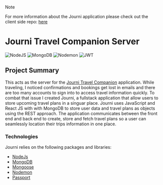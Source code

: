 > [!NOTE]  
> For more information about the Journi application please check out the client side repo: [here](https://github.com/RachelNurmi91/Journi)

# Journi Travel Companion Server
![NodeJS](https://img.shields.io/badge/node.js-6DA55F?style=for-the-badge&logo=node.js&logoColor=white)
![MongoDB](https://img.shields.io/badge/MongoDB-%234ea94b.svg?style=for-the-badge&logo=mongodb&logoColor=white)
![Nodemon](https://img.shields.io/badge/NODEMON-%23323330.svg?style=for-the-badge&logo=nodemon&logoColor=%BBDEAD)
![JWT](https://img.shields.io/badge/JWT-black?style=for-the-badge&logo=JSON%20web%20tokens)

## Project Summary
This acts as the server for the [Journi Travel Companion](https://github.com/RachelNurmi91/Journi) application. While traveling, I noticed confirmations and bookings get lost in emails and there are too many accounts to sign into to access travel information quickly. To combat that issue I created Journi, a fullstack application that allow users to store upcoming travel plans in a singuar place. Journi uses JavaScript and React JS with with MongoDB to store user data and travel plans as objects using the REST approach. The application communicates between the front end and back end to create, store and fetch travel plans so a user can seamlessly location their trips information in one place.

### Technologies
Journi relies on the following packages and libraries:
* [NodeJs](https://nodejs.org/en)
* [MongoDB](https://mongodb.com/)
* [Mongoose](https://mongoosejs.com/)
* [Nodemon](https://www.npmjs.com/package/nodemon)
* [Passport](https://www.passportjs.org/)
